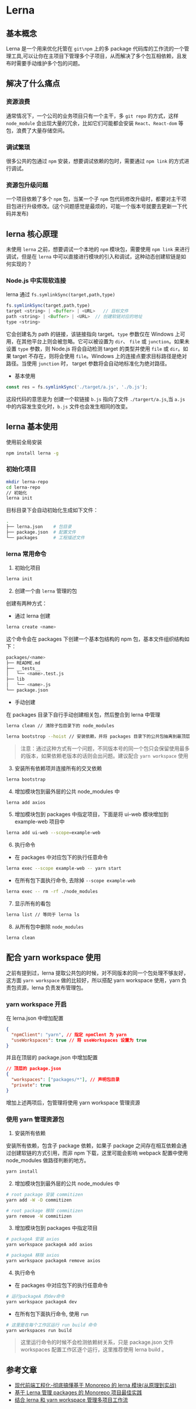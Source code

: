 # Lerna

## 基本概念

Lerna 是一个用来优化托管在 `git\npm` 上的多 package 代码库的工作流的一个管理工具,可以让你在主项目下管理多个子项目，从而解决了多个包互相依赖，且发布时需要手动维护多个包的问题。

## 解决了什么痛点

### 资源浪费

通常情况下，一个公司的业务项目只有一个主干，多 `git repo` 的方式，这样 `node_module` 会出现大量的冗余，比如它们可能都会安装 `React`、`React-dom` 等包，浪费了大量存储空间。

### 调试繁琐

很多公共的包通过 `npm` 安装，想要调试依赖的包时，需要通过 `npm link` 的方式进行调试。

### 资源包升级问题

一个项目依赖了多个 `npm` 包，当某一个子 `npm` 包代码修改升级时，都要对主干项目包进行升级修改。(这个问题感觉是最烦的，可能一个版本号就要去更新一下代码并发布)

## lerna 核心原理

未使用 `lerna` 之前，想要调试一个本地的 `npm` 模块包，需要使用 `npm link` 来进行调试，但是在 `lerna` 中可以直接进行模块的引入和调试，这种动态创建软链是如何实现的？

### Node.js 中实现软连接

lerna 通过 `fs.symlinkSync(target,path,type)`

```js
fs.symlinkSync(target,path,type)
target <string> | <Buffer> | <URL>   // 目标文件
path <string> | <Buffer> | <URL>  // 创建软链对应的地址
type <string>
```

它会创建名为 path 的链接，该链接指向 target。`type` 参数仅在 Windows 上可用，在其他平台上则会被忽略。它可以被设置为 `dir`、 `file` 或 `junction`。如果未设置 `type` 参数，则 Node.js 将会自动检测 target 的类型并使用 `file` 或 `dir`。如果 target 不存在，则将会使用 `file`。Windows 上的连接点要求目标路径是绝对路径。当使用 `junction` 时， target 参数将会自动地标准化为绝对路径。

- 基本使用

```js
const res = fs.symlinkSync('./target/a.js', './b.js');
```

这段代码的意思是为 创建一个软链接 `b.js` 指向了文件 `./targert/a.js`,当 `a.js` 中的内容发生变化时，`b.js` 文件也会发生相同的改变。

## lerna 基本使用

使用前全局安装

```bash
npm install lerna -g
```

### 初始化项目

```bash
mkdir lerna-repo
cd lerna-repo
// 初始化
lerna init
```

目标目录下会自动初始化生成如下文件：

```bash
.
├── lerna.json    # 包目录
├── package.json  # 配置文件
└── packages      # 工程描述文件
```

### lerna 常用命令

1. 初始化项目

```bash
lerna init
```

2. 创建一个由 `lerna` 管理的包

创建有两种方式：

- 通过 lerna 创建

```bash
lerna create <name>
```

这个命令会在 packages 下创建一个基本包结构的 npm 包，基本文件组织结构如下：

```bash
packages/<name>
├── README.md
├── __tests__
│   └── <name>.test.js
├── lib
│   └── <name>.js
└── package.json
```

- 手动创建

在 packages 目录下自行手动创建相关包，然后整合到 lerna 中管理

```bash
lerna clean // 清除子包目录下的 node_modules

lerna bootstrop --hoist // 安装依赖，并将 packages 目录下的公共包抽离到最顶层
```

> 注意：通过这种方式有一个问题，不同版本号的同一个包只会保留使用最多的版本，如果依赖老版本的话则会出问题。建议配合 `yarn workspace` 使用

3. 安装所有依赖项并连接所有的交叉依赖

```bash
lerna bootstrap
```

4. 增加模块包到最外层的公共 node_modules 中

```bash
lerna add axios
```

5. 增加模块包到 packages 中指定项目，下面是将 ui-web 模块增加到 example-web 项目中

```bash
lerna add ui-web --scope=example-web
```

6. 执行命令

- 在 packages 中对应包下的执行任意命令

```bash
lerna exec --scope example-web -- yarn start
```

- 在所有包下面执行命令, 去除掉 `--scope example-web`

```bash
lerna exec -- rm -rf ./node_modules
```

7. 显示所有的看包

```bash
lerna list // 等同于 lerna ls
```

8. 从所有包中删除 `node_modules`

```bash
lerna clean
```

## 配合 yarn workspace 使用

之前有提到过，lerna 提取公共包的时候，对不同版本的同一个包处理不够友好，这方面 `yarn workspace` 做的比较好，所以搭配 yarn workspace 使用，yarn 负责包资源，lerna 负责发布管理包。

### yarn workspace 开启

在 lerna.json 中增加配置

```json
{
  "npmClient": "yarn", // 指定 npmClent 为 yarn
  "useWorkspaces": true // 将 useWorkspaces 设置为 true
}
```

并且在顶层的 package.json 中增加配置

```json
// 顶层的 package.json
{
  "workspaces": ["packages/*"], // 声明包目录
  "private": true
}
```

增加上述两项后，包管理将使用 yarn workspace 管理资源

### 使用 yarn 管理资源包

1. 安装所有依赖

安装所有依赖，包含子 package 依赖，如果子 package 之间存在相互依赖会通过创建软链的方式引用，而非 npm 下载，这里可能会影响 webpack 配置中使用 node_modules 做路径判断的地方。

```bash
yarn install
```

2. 增加模块包到最外层的公共 node_modules 中

```bash
# root package 安装 commitizen
yarn add -W -D commitizen

# root package 移除 commitizen
yarn remove -W commitizen
```

3. 增加模块包到 packages 中指定项目

```bash
# packageA 安装 axios
yarn workspace packageA add axios

# packageA 移除 axios
yarn workspace packageA remove axios
```

4. 执行命令

- 在 packages 中对应包下的执行任意命令

```bash
# 运行packageA 的dev命令
yarn workspace packageA dev
```

- 在所有包下面执行命令, 使用 `run`

```bash
# 这里是在每个工作区运行 run build 命令
yarn workspaces run build
```

> 这里运行命令的时候不会检测依赖树关系，只是 package.json 文件 workspaces 配置工作区逐个运行，这里推荐使用 lerna build 。

## 参考文章

- [现代前端工程化-彻底搞懂基于 Monorepo 的 lerna 模块(从原理到实战)](https://mp.weixin.qq.com/s/bRbEhMKRVKO3oAyMaUfVYA)
- [基于 Lerna 管理 packages 的 Monorepo 项目最佳实践](https://mp.weixin.qq.com/s/m3nmiYH2rJr5_dygd4UcCg)
- [结合 lerna 和 yarn workspace 管理多项目工作流](https://segmentfault.com/a/1190000025173538)
